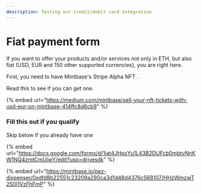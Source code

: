```yaml
---
description: Testing our credit/debit card integration
---
```


# Fiat payment form

If you want to offer your products and/or services not only in ETH, but also fiat (USD, EUR and 150 other supported currencies), you are right here.

First, you need to have Mintbase's Stripe Alpha NFT .&#x20;

Read this to see if you can get one.

{% embed url="https://medium.com/mintbase/sell-your-nft-tickets-with-usd-eur-on-mintbase-414ffc8d6cb9" %}

### Fill this out if you qualify

Skip below if you already have one

{% embed url="https://docs.google.com/forms/d/1iat4JHpxYu1L43B2DUFcb0mbtvNnKW1NQ4zmtCmUiwY/edit?usp=drivesdk" %}



{% embed url="https://mintbase.io/pez-dispenser/0xdfd8b22551c23209a290ca3d1d48d4376c568107/HHzWmzwT2S0l1VzFhFmP" %}



